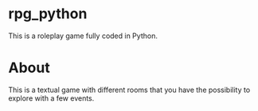 # rpg_python
This is a roleplay game fully coded in Python.
# About
This is a textual game with different rooms that you have the possibility to explore with a few events.
